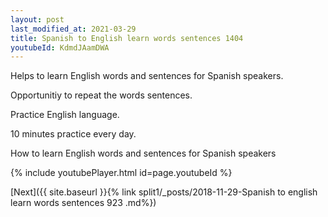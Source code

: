 ```yaml
---
layout: post
last_modified_at: 2021-03-29
title: Spanish to English learn words sentences 1404 
youtubeId: KdmdJAamDWA
---
```

 
 
Helps to learn English words and sentences for Spanish speakers.

Opportunitiy to repeat the words sentences. 

Practice English language. 
 
10 minutes practice every day. 
 
How to learn English words and sentences for Spanish speakers 
 
{% include youtubePlayer.html id=page.youtubeId %}
 
 
[Next]({{ site.baseurl }}{% link  split1/_posts/2018-11-29-Spanish to english learn words sentences 923 .md%})
 
